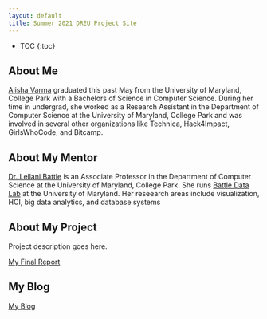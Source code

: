 ```yaml
---
layout: default
title: Summer 2021 DREU Project Site
---
```


* TOC
{:toc}

## About Me

[Alisha Varma](www.linkedin.com/in/alisha-varma/) graduated this past May from the University of Maryland, College Park with a Bachelors of Science in Computer Science. During her time in undergrad, she worked as a Research Assistant in the Department of Computer Science at the University of Maryland, College Park and was involved in several other organizations like Technica, Hack4Impact, GirlsWhoCode, and Bitcamp.

## About My Mentor

[Dr. Leilani Battle](https://www.cs.umd.edu/~leilani/bio.html) is an Associate Professor in the Department of Computer Science at the University of Maryland, College Park. She runs [Battle Data Lab](https://battle-data-lab.cs.umd.edu) at the University of Maryland. Her reseearch areas include visualization, HCI, big data analytics, and database systems

## About My Project

Project description goes here.

[My Final Report](files/finalreport.pdf)

## My Blog

[My Blog](blog.html)
